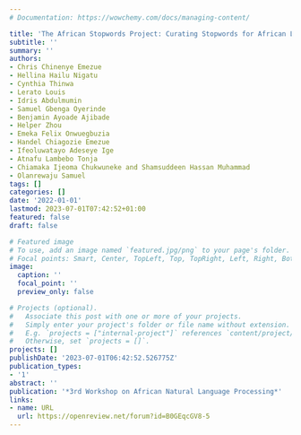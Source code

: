 ```yaml
---
# Documentation: https://wowchemy.com/docs/managing-content/

title: 'The African Stopwords Project: Curating Stopwords for African Languages'
subtitle: ''
summary: ''
authors:
- Chris Chinenye Emezue
- Hellina Hailu Nigatu
- Cynthia Thinwa
- Lerato Louis
- Idris Abdulmumin
- Samuel Gbenga Oyerinde
- Benjamin Ayoade Ajibade
- Helper Zhou
- Emeka Felix Onwuegbuzia
- Handel Chiagozie Emezue
- Ifeoluwatayo Adeseye Ige
- Atnafu Lambebo Tonja
- Chiamaka Ijeoma Chukwuneke and Shamsuddeen Hassan Muhammad
- Olanrewaju Samuel
tags: []
categories: []
date: '2022-01-01'
lastmod: 2023-07-01T07:42:52+01:00
featured: false
draft: false

# Featured image
# To use, add an image named `featured.jpg/png` to your page's folder.
# Focal points: Smart, Center, TopLeft, Top, TopRight, Left, Right, BottomLeft, Bottom, BottomRight.
image:
  caption: ''
  focal_point: ''
  preview_only: false

# Projects (optional).
#   Associate this post with one or more of your projects.
#   Simply enter your project's folder or file name without extension.
#   E.g. `projects = ["internal-project"]` references `content/project/deep-learning/index.md`.
#   Otherwise, set `projects = []`.
projects: []
publishDate: '2023-07-01T06:42:52.526775Z'
publication_types:
- '1'
abstract: ''
publication: '*3rd Workshop on African Natural Language Processing*'
links:
- name: URL
  url: https://openreview.net/forum?id=B0GEqcGV8-5
---
```

